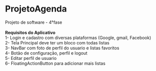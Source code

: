 # ProjetoAgenda

Projeto de software - 4°fase<br>
<br>
<strong>Requisitos do Aplicativo</strong><br>
1- Login e cadastro com diversas plataformas (Google, gmail, Facebook)<br>
2- Tela Principal deve ter um bloco com todas listas<br>
3- NavBar com foto de perfil do usuario e listas favoritos<br>
4- Botão de configuração, perfil e logout<br>
5- Editar perfil de usuario<br>
6- FloatingActionButton para adicionar mais listas<br>
